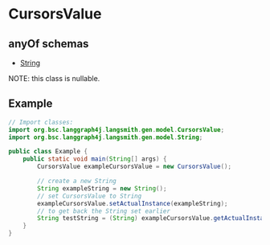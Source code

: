 

# CursorsValue

## anyOf schemas
* [String](String.md)

NOTE: this class is nullable.

## Example
```java
// Import classes:
import org.bsc.langgraph4j.langsmith.gen.model.CursorsValue;
import org.bsc.langgraph4j.langsmith.gen.model.String;

public class Example {
    public static void main(String[] args) {
        CursorsValue exampleCursorsValue = new CursorsValue();

        // create a new String
        String exampleString = new String();
        // set CursorsValue to String
        exampleCursorsValue.setActualInstance(exampleString);
        // to get back the String set earlier
        String testString = (String) exampleCursorsValue.getActualInstance();
    }
}
```


